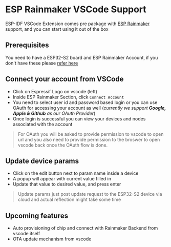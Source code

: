 # ESP Rainmaker VSCode Support

ESP-IDF VSCode Extension comes pre package with [ESP Rainmaker](https://rainmaker.espressif.com) support, and you can start using it out of the box

## Prerequisites

You need to have a ESP32-S2 board and ESP Rainmaker Account, if you don't have these please [refer here](https://rainmaker.espressif.com/docs/get-started.html)

## Connect your account from VSCode

- Click on Espressif Logo on vscode (left)
- Inside ESP Rainmaker Section, click `Connect Account`
- You need to select user id and password based login or you can use OAuth for accessing your account as well (_currently we support __Google, Apple & Github__ as our OAuth Provider_)
- Once login is successful you can view your devices and nodes associated with the account

> For OAuth you will be asked to provide permission to vscode to open url and you also need to provide permission to the broswer to open vscode back once the OAuth flow is done.

## Update device params

- Click on the edit button next to param name inside a device
- A popup will appear with current value filled in
- Update that value to desired value, and press enter

> Update params just post update request to the ESP32-S2 device via cloud and actual reflection might take some time

## Upcoming features

- Auto provisioning of chip and connect with Rainmaker Backend from vscode itself
- OTA update mechanism from vscode
